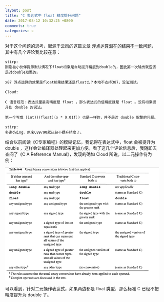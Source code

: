 ```yaml
---
layout: post
title: "C 表达式中 float 精度提升问题"
date: 2017-08-12 10:32:25 +0800
comments: true
categories: c
---
```



对于这个问题的思考，起源于云风的这篇文章 [浮点运算潜在的结果不一致问题](http://blog.codingnow.com/2017/07/float_inconsistence.html#more)，其中有几个评论我比较在意：

```
stirp:
刚刚被小伙伴提示默认情况下float相乘是自动提升精度到double的，因此第一次输出就应该是对double取整的。

x87 浮点运算的效果是float相乘结果还是float么？本地不支持387，没法测试。

Cloud:

C 语言规范：表达式里最高精度是 float ，那么表达式的值精度就是 float 。没有相乘提升到 double 的说法。

第一个写成 (int)((float)(x * 0.01f)) 也是一样的，并不是对 double 取整的问题。

stirp:
多谢dwing，原来C89/90就已经不提升精度了。
```
<!--more-->

结合以前阅读《C专家编程》的模糊记忆，我记得在表达式中，float 会被提升为 double ，这样会让编译器处理起来更加方便。看了这几个评论信息后，我随即去查阅了《C A Reference Manual》，发现的确如 Cloud 所说，以二元操作符为例：

![](/images/Snip20170812_2.png)

可以看到，针对二元操作表达式，如果两边都是 float 类型，那么标准 C 已经不把精度提升为 double 了。
